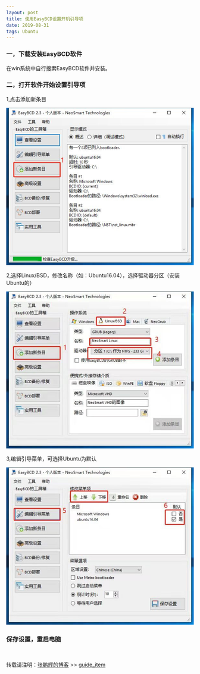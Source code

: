 ```yaml
---
layout: post
title: 使用EasyBCD设置开机引导项
date: 2019-08-31
tags: Ubuntu
---
```



### 一，下载安装EasyBCD软件
  在win系统中自行搜索EasyBCD软件并安装。

### 二，打开软件开始设置引导项
1,点击添加新条目 

![](/images/posts/guide_item/1.png)

2,选择Linux/BSD，修改名称（如：Ubuntu16.04），选择驱动器分区（安装Ubuntu的）

![](/images/posts/guide_item/2.png)

3,编辑引导菜单，可选择Ubuntu为默认

![](/images/posts/guide_item/3.png)

### 保存设置，重启电脑




<br>

转载请注明：[张鹏辉的博客](http://danielzph.github.io) >> [guide_item](https://danielzph.github.io/2019/09/guide_item/)

